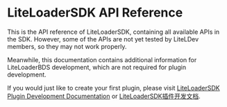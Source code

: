 # LiteLoaderSDK API Reference

This is the API reference of LiteLoaderSDK, containing all available APIs in the SDK.
However, some of the APIs are not yet tested by LiteLDev members, so they may not work properly.

Meanwhile, this documentation contains additional information for LiteLoaderBDS development, which are not required for plugin development.

If you would just like to create your first plugin, please visit [LiteLoaderSDK Plugin Development Documentation](https://cpp.docs.litebds.com/en/) or [LiteLoaderSDK插件开发文档](https://cpp.docs.litebds.com/zh-Hans/).